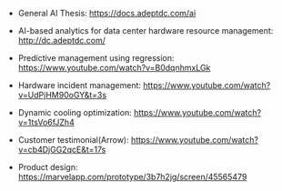 * General AI Thesis: https://docs.adeptdc.com/ai

* AI-based analytics for data center hardware resource management: http://dc.adeptdc.com/

* Predictive management using regression: https://www.youtube.com/watch?v=B0dqnhmxLGk

* Hardware incident management: https://www.youtube.com/watch?v=UdPjHM90oGY&t=3s

* Dynamic cooling optimization: https://www.youtube.com/watch?v=1tsVo6fJZh4

* Customer testimonial(Arrow): https://www.youtube.com/watch?v=cb4DjGG2qcE&t=17s

* Product design: https://marvelapp.com/prototype/3b7h2jg/screen/45565479
